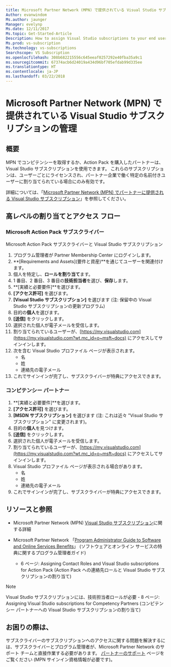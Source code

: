 ```yaml
---
title: Microsoft Partner Network (MPN) で提供されている Visual Studio サブスクリプションの管理 | Microsoft Docs
Author: evanwindom
Ms.author: jaunger
Manager: evelynp
Ms.date: 12/11/2017
Ms.topic: Get-Started-Article
Description: How to assign Visual Studio subscriptions to your end users, for MPN partners.
Ms.prod: vs-subscription
Ms.technology: vs-subscriptions
Searchscope: VS Subscription
ms.openlocfilehash: 308b682215556c645eeaf0257292e40fba35a9c1
ms.sourcegitcommit: 67374acb6d24019a434d96bf705efdab99d335ee
ms.translationtype: HT
ms.contentlocale: ja-JP
ms.lasthandoff: 03/22/2018
---
```

# <a name="managing-visual-studio-subscriptions-offered-through-the-microsoft-partner-network-mpn"></a>Microsoft Partner Network (MPN) で提供されている Visual Studio サブスクリプションの管理

## <a name="overview"></a>概要
MPN でコンピテンシーを取得するか、Action Pack を購入したパートナーは、Visual Studio サブスクリプションを使用できます。 これらのサブスクリプションは、ユーザーごとにライセンスされ、パートナー企業で働く特定の名前付きユーザーに割り当てられている場合にのみ有効です。

詳細については、「[Microsoft Partner Network (MPN) でパートナーに提供される Visual Studio サブスクリプション](program-mpn.md)」を参照してください。

## <a name="high-level-assignment-and-access-flow"></a>高レベルの割り当てとアクセス フロー

### <a name="microsoft-action-pack-subscribers"></a>Microsoft Action Pack サブスクライバー
Microsoft Action Pack サブスクライバーと Visual Studio サブスクリプション

1. プログラム管理者が Partner Membership Center にログインします。
2. **[Requirements and Assets]\(要件と資産\)**を通じてユーザーを関連付けます。
3. 個人を特定し、**ロールを割り当て**ます。
4. 1 番目、2 番目、3 番目の**技術担当者**を選び、**保存**します。
5. **[実績と必要要件]**を選びます。
6. **[アクセス許可]** を選びます。
7. **[Visual Studio サブスクリプション]** を選びます (注: 保留中の Visual Studio サブスクリプションの更新プログラム)
8. 目的の**個人**を選びます。
9. **[送信]** をクリックします。
10. 選択された個人が電子メールを受信します。
11. 割り当てられているユーザーが、[https://my.visualstudio.com](https://my.visualstudio.com?wt.mc_id=o~msft~docs) にアクセスしてサインインします。
12. 次を含む Visual Studio プロファイル ページが表示されます。
    - 名
    - 姓
    - 連絡先の電子メール
13. これでサインインが完了し、サブスクライバーが特典にアクセスできます。


### <a name="competency-partners"></a>コンピテンシー パートナー
1. **[実績と必要要件]**を選びます。
2. **[アクセス許可]** を選びます。
3. **[MSDN サブスクリプション]** を選びます (注: これは近々 "Visual Studio サブスクリプション" に変更されます)。
4. 目的の**個人**を見つけます。
5. **[送信]** をクリックします。
6. 選択された個人が電子メールを受信します。
7. 割り当てられているユーザーが、[https://my.visualstudio.com](https://my.visualstudio.com?wt.mc_id=o~msft~docs) にアクセスしてサインインします。
8. Visual Studio プロファイル ページが表示される場合があります。
    - 名
    - 姓
    - 連絡先の電子メール
9. これでサインインが完了し、サブスクライバーが特典にアクセスできます。

## <a name="resources-and-references"></a>リソースと参照

- Microsoft Partner Network (MPN) [Visual Studio サブスクリプション](https://partner.microsoft.com/membership/msdn-subscriptions)に関する詳細

- Microsoft Partner Network 「[Program Administrator Guide to Software and Online Services Benefits](https://assets.microsoft.com/Program-Administrator-Guide-to-Software-and-Online-Services-Benefits_1.pdf)」 (ソフトウェアとオンライン サービスの特典に関するプログラム管理者ガイド)
    - 6 ページ: Assigning Contact Roles and Visual Studio subscriptions for Action Pack (Action Pack への連絡先ロールと Visual Studio サブスクリプションの割り当て)

> [!NOTE]
> Visual Studio サブスクリプションには、技術担当者ロールが必要
    - 8 ページ: Assigning Visual Studio subscriptions for Competency Partners (コンピテンシー パートナーへの Visual Studio サブスクリプションの割り当て)

## <a name="need-help"></a>お困りの際は、
サブスクライバーのサブスクリプションへのアクセスに関する問題を解決するには、サブスクライバーとプログラム管理者が、Microsoft Partner Network のサポート チームと直接作業する必要があります。 [パートナーのサポート](https://partner.microsoft.com/support) ページをご覧ください  (MPN サインイン資格情報が必要です)。
